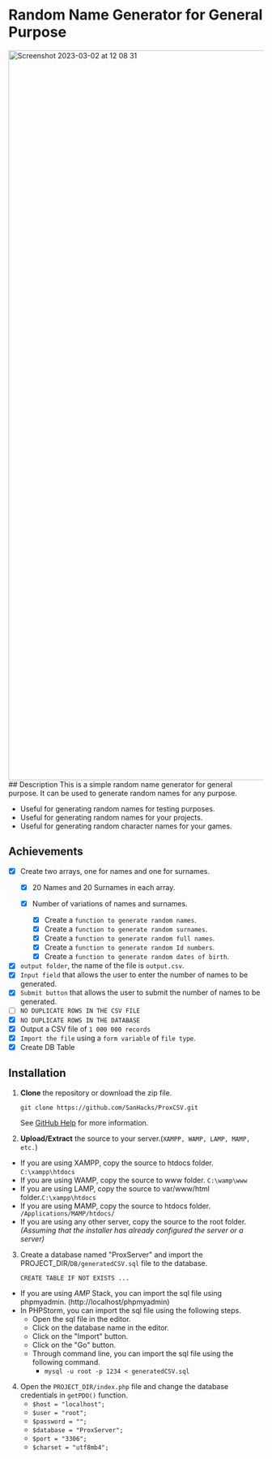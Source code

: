 # Random Name Generator for General Purpose 

<img width="1439" alt="Screenshot 2023-03-02 at 12 08 31" src="https://user-images.githubusercontent.com/13138647/222407015-5b43b2b5-5e6a-4628-b786-d7c7d8c76143.png">
## Description
This is a simple random name generator for general purpose. It can be used to generate random names for any purpose.

- Useful for generating random names for testing purposes.
- Useful for generating random names for your projects.
- Useful for generating random character names for your games.

## Achievements
 -[x] Create two arrays, one for names and one for surnames.
    - [x] 20 Names and 20 Surnames in each array.
    - [x] Number of variations of names and surnames.
   
      - [x] Create a `function to generate random names`.
      - [x] Create a `function to generate random surnames`.
      - [x] Create a `function to generate random full names`.
      - [x] Create a `function to generate random Id numbers`.
      - [x] Create a `function to generate random dates of birth`.
      
 - [x] `output folder`, the name of the file is  `output.csv`. 
 - [x] `Input field` that allows the user to enter the number of names to be generated.
 - [x] `Submit button` that allows the user to submit the number of names to be generated.
 - [ ] `NO DUPLICATE ROWS IN THE CSV FILE`
 - [x] `NO DUPLICATE ROWS IN THE DATABASE`
 - [x] Output a CSV file of `1 000 000 records`
 - [x] `Import the file` using a `form variable` of `file type`.
 - [x] Create DB Table

## Installation

1. **Clone** the repository or download the zip file.

    `git clone https://github.com/SanHacks/ProxCSV.git `
      
   See [GitHub Help](https://help.github.com/articles/cloning-a-repository/) for more information.


2. **Upload/Extract** the source to your server.(`XAMPP, WAMP, LAMP, MAMP, etc.`)
- If you are using XAMPP, copy the source to htdocs folder. `C:\xampp\htdocs`
- If you are using WAMP, copy the source to www folder. `C:\wamp\www`
- If you are using LAMP, copy the source to var/www/html folder.`C:\xampp\htdocs`
- If you are using MAMP, copy the source to htdocs folder. ` /Applications/MAMP/htdocs/`
- If you are using any other server, copy the source to the root folder.
  _(Assuming that the installer has already configured the server or a server)_

3. Create a database named "ProxServer" and import the PROJECT_DIR/`DB/generatedCSV.sql` file to the database.

   `CREATE TABLE IF NOT EXISTS ...`
- If you are using *AMP* Stack, you can import the sql file using phpmyadmin. (http://localhost/phpmyadmin)
- In PHPStorm, you can import the sql file using the following steps.
   - Open the sql file in the editor.
   - Click on the database name in the editor.
   - Click on the "Import" button.
   - Click on the "Go" button.
   - Through command line, you can import the sql file using the following command.
      - `mysql -u root -p 1234 < generatedCSV.sql`


4. Open the `PROJECT_DIR/index.php` file and change the database credentials in `getPDO()` function.
   - `$host = "localhost";`
   - `$user = "root";`
   - `$password = "";`
   - `$database = "ProxServer";`
   - `$port = "3306";`
   - `$charset = "utf8mb4";`
